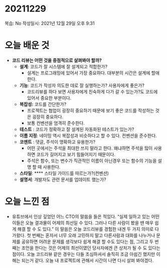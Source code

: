 # 20211229

복습: No
작성일시: 2021년 12월 29일 오후 9:31

# 오늘 배운 것

- **코드 리뷰는 어떤 것을 중점적으로 살펴봐야 할까?**
    - **설계**: 코드가 잘 시스템에 잘 설계되고 적합한가?
        - 설계는 프로그래밍에 있어서 가장 중요하다. 대부분의 시간은 설계에 할애한다.
    - **기능**: 코드가 작성자 의도한 데로 잘 실행하는가? 사용자에게 좋은가?
        - 코드리뷰를 하다 보면 사용자에게 친숙하게 다가 갈 수 있는가?도 코드에 있어서 중요한 부분이다.
    - **복잡성:** 코드를 간단한가?
        - 프로젝트는 협업이 굉장히 중요하기 때문에 보기 좋은 코드를 작성하는 것은 굉장히 중요하다.
        - 보통 컨벤션을 엄격히 준수한다.
    - **테스트** : 코드가 정확하고 잘 설계된  자동화된 테스트가 있는가?
    - **이름 지정**: 네이밍 역시 복잡성과 비슷하다고 할 수 있다. 컨벤션을 준수한다.
    - **코멘트** : 댓글, 주석이 명확하고 유용한가?
        - 어떤 곳에서는 주석을 최대한 쓰지 말라고 한다. 왜냐하면 주석을 많이 사용하면 코드가 길어지고 보기 힘들어지기 때문이다.
        - 주석은 함수, 또는 변수가 직관적인 이름이 아닌경우 또는 함수의 기능을 설명 할 때 사용한다.
    - **스타일**:  **** 스타일 가이드를 따르는가?(컨벤션)
    - **설명서**: 개발자도 관련 문서를 업데이트 했는가?
        
        

# 오늘 느낀 점

- 유튜브에서 인상 깊었던 어느 CTO의 말씀을 들은 적있다.  “실제 일하고 있는 어떤 이들은 오늘 결과물이 어제의 최선일 수 있다. 그러나 다른 사람이 봤을 땐 매우 쉽게 해결 할 수 도 있다.”  이 말씀은 오늘 코드리뷰를 경험한 내겐 두 가지 의미로 다가왔다. 첫 번째는 혼자서 너무 오래 고민하지 말고 다른사람과 대화를 나누거나 문제를 공유하면 어려운 문제를 생각보다 쉽게 해결 할 수도 있다는 점, 그리고 두 번째는 조언을 한다는 것은 어제의 최선이였던 당사자에겐  큰 상처가 될 수 도 있다는 점이다. 오늘 코드리뷰 같은 경우는 다들 조심하셔서 솔직히 조금 아쉽긴 했지만 이해는 되는거 같다. 오늘 내 프로젝트에 관해서 시간이 나면 다시 살펴 봐야겠다.